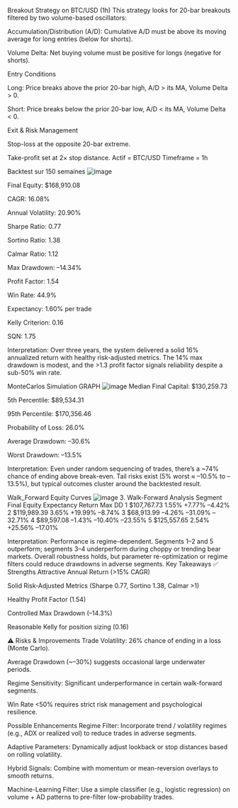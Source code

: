 Breakout Strategy on BTC/USD (1h)
This strategy looks for 20-bar breakouts filtered by two volume-based oscillators:

Accumulation/Distribution (A/D): Cumulative A/D must be above its moving average for long entries (below for shorts).

Volume Delta: Net buying volume must be positive for longs (negative for shorts).

Entry Conditions

Long: Price breaks above the prior 20-bar high, A/D > its MA, Volume Delta > 0.

Short: Price breaks below the prior 20-bar low, A/D < its MA, Volume Delta < 0.

Exit & Risk Management

Stop-loss at the opposite 20-bar extreme.

Take-profit set at 2× stop distance.
Actif = BTC/USD
Timeframe = 1h

Backtest sur 150 semaines
![image](https://github.com/user-attachments/assets/d497763a-78b7-42e2-9b2b-54695e1536fb)

Final Equity: $168,910.08

CAGR: 16.08%

Annual Volatility: 20.90%

Sharpe Ratio: 0.77

Sortino Ratio: 1.38

Calmar Ratio: 1.12

Max Drawdown: –14.34%

Profit Factor: 1.54

Win Rate: 44.9%

Expectancy: 1.60% per trade

Kelly Criterion: 0.16

SQN: 1.75

Interpretation: Over three years, the system delivered a solid 16% annualized return with healthy risk-adjusted metrics. The 14% max drawdown is modest, and the >1.3 profit factor signals reliability despite a sub-50% win rate.

MonteCarlos Simulation GRAPH
![image](https://github.com/user-attachments/assets/859b65a2-d7f2-4ced-9c1a-e1b8c9ba6426)
Median Final Capital: $130,259.73

5th Percentile: $89,534.31

95th Percentile: $170,356.46

Probability of Loss: 26.0%

Average Drawdown: –30.6%

Worst Drawdown: –13.5%

Interpretation: Even under random sequencing of trades, there’s a ~74% chance of ending above break-even. Tail risks exist (5% worst ≈ –10.5% to –13.5%), but typical outcomes cluster around the backtested result.

Walk_Forward Equity Curves
![image](https://github.com/user-attachments/assets/83ae23b8-29cf-4dde-960f-19657e751255)
3. Walk-Forward Analysis
Segment	Final Equity	Expectancy	Return	Max DD
1	$107,767.73	1.55%	+7.77%	–4.42%
2	$119,989.39	3.65%	+19.99%	–8.74%
3	$68,913.99	–4.26%	–31.09%	–32.71%
4	$89,597.08	–1.43%	–10.40%	–23.55%
5	$125,557.65	2.54%	+25.56%	–17.01%


Interpretation: Performance is regime-dependent. Segments 1–2 and 5 outperform; segments 3–4 underperform during choppy or trending bear markets. Overall robustness holds, but parameter re-optimization or regime filters could reduce drawdowns in adverse segments.
Key Takeaways
✅ Strengths
Attractive Annual Return (>15% CAGR)

Solid Risk-Adjusted Metrics (Sharpe 0.77, Sortino 1.38, Calmar >1)

Healthy Profit Factor (1.54)

Controlled Max Drawdown (–14.3%)

Reasonable Kelly for position sizing (0.16)

⚠️ Risks & Improvements
Trade Volatility: 26% chance of ending in a loss (Monte Carlo).

Average Drawdown (~–30%) suggests occasional large underwater periods.

Regime Sensitivity: Significant underperformance in certain walk-forward segments.

Win Rate <50% requires strict risk management and psychological resilience.

Possible Enhancements
Regime Filter: Incorporate trend / volatility regimes (e.g., ADX or realized vol) to reduce trades in adverse segments.

Adaptive Parameters: Dynamically adjust lookback or stop distances based on rolling volatility.

Hybrid Signals: Combine with momentum or mean-reversion overlays to smooth returns.

Machine-Learning Filter: Use a simple classifier (e.g., logistic regression) on volume + AD patterns to pre-filter low-probability trades.
